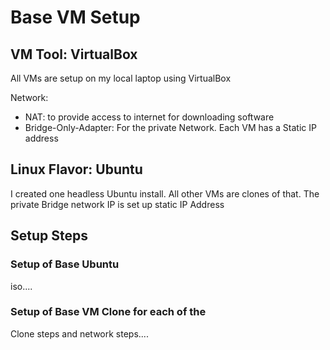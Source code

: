 # Base VM Setup

## VM Tool: VirtualBox

All VMs are setup on my local laptop using VirtualBox

Network:
* NAT: to provide access to internet for downloading software
* Bridge-Only-Adapter: For the private Network.  Each VM has a Static IP address

## Linux Flavor: Ubuntu

I created one headless Ubuntu install.  All other VMs are clones of that.   The private Bridge network IP is set up static IP Address


## Setup Steps

### Setup of Base Ubuntu 

iso....

### Setup of Base VM Clone for each of the 

Clone steps and network steps....
